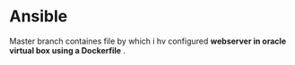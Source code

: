 # Ansible

Master branch containes file by which i hv configured  **webserver in oracle virtual box using a Dockerfile** .
